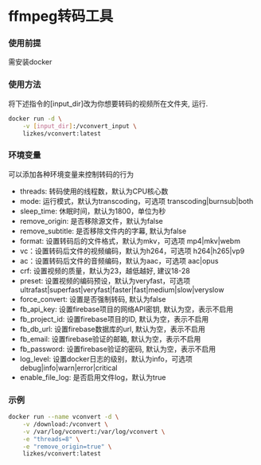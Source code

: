 # ffmpeg转码工具

### 使用前提
需安装docker


### 使用方法
将下述指令的[input_dir]改为你想要转码的视频所在文件夹, 运行.
```bash
docker run -d \
    -v [input_dir]:/vconvert_input \
    lizkes/vconvert:latest
```

### 环境变量
可以添加各种环境变量来控制转码的行为
+ threads: 转码使用的线程数，默认为CPU核心数
+ mode: 运行模式，默认为transcoding，可选项 transcoding|burnsub|both
+ sleep_time: 休眠时间，默认为1800，单位为秒
+ remove_origin: 是否移除源文件，默认为false
+ remove_subtitle: 是否移除文件内的字幕, 默认为false
+ format: 设置转码后的文件格式，默认为mkv，可选项 mp4|mkv|webm
+ vc：设置转码后文件的视频编码，默认为h264，可选项 h264|h265|vp9
+ ac：设置转码后文件的音频编码，默认为aac，可选项 aac|opus
+ crf: 设置视频的质量，默认为23，越低越好, 建议18-28
+ preset: 设置视频的编码预设，默认为veryfast，可选项 ultrafast|superfast|veryfast|faster|fast|medium|slow|veryslow
+ force_convert: 设置是否强制转码, 默认为false
+ fb_api_key: 设置firebase项目的网络API密钥, 默认为空，表示不启用
+ fb_project_id: 设置firebase项目的ID, 默认为空，表示不启用
+ fb_db_url: 设置firebase数据库的url, 默认为空，表示不启用
+ fb_email: 设置firebase验证的邮箱, 默认为空，表示不启用
+ fb_password: 设置firebase验证的密码, 默认为空，表示不启用
+ log_level: 设置docker日志的级别，默认为info，可选项 debug|info|warn|error|critical
+ enable_file_log: 是否启用文件log，默认为true

### 示例
```bash
docker run --name vconvert -d \
    -v /download:/vconvert \
    -v /var/log/vconvert:/var/log/vconvert \
    -e "threads=8" \
    -e "remove_origin=true" \
    lizkes/vconvert:latest
```